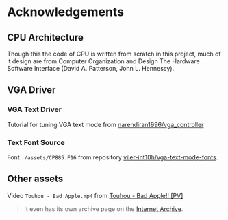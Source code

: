 # Acknowledgements

## CPU Architecture

Though this the code of CPU is written from scratch in this project, much of it design are from Computer Organization and Design The Hardware Software Interface (David A. Patterson, John L. Hennessy).

## VGA Driver

### VGA Text Driver

Tutorial for tuning VGA text mode from [narendiran1996/vga_controller](https://github.com/narendiran1996/vga_controller)

### Text Font Source

Font `./assets/CP885.F16` from repository [viler-int10h/vga-text-mode-fonts](https://github.com/viler-int10h/vga-text-mode-fonts).

## Other assets

Video `Touhou - Bad Apple.mp4` from [Touhou - Bad Apple!! [PV]](https://archive.org/details/TouhouBadApple)
> It even has its own archive page on the [Internet Archive](https://archive.org).
